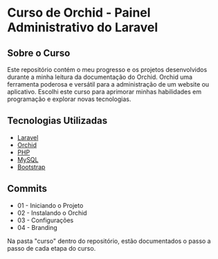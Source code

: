 # Curso de Orchid - Painel Administrativo do Laravel

## Sobre o Curso
Este repositório contém o meu progresso e os projetos desenvolvidos durante a minha leitura da documentação do Orchid. Orchid uma ferramenta poderosa e versátil para a administração de um website ou aplicativo. Escolhi este curso para aprimorar minhas habilidades em programação e explorar novas tecnologias.

## Tecnologias Utilizadas
- [Laravel](https://laravel.com/)
- [Orchid](https://orchid.software/en/)
- [PHP](https://www.php.net/)
- [MySQL](https://www.mysql.com/)
- [Bootstrap](https://getbootstrap.com/)

## Commits
- 01 - Iniciando o Projeto
- 02 - Instalando o Orchid
- 03 - Configurações
- 04 - Branding

Na pasta "curso" dentro do repositório, estão documentados o passo a passo de cada etapa do curso.